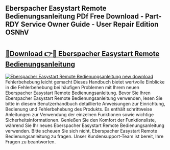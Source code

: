 ## Eberspacher Easystart Remote Bedienungsanleitung PDf Free Download - Part-RDY Service Owner Guide - User Repair Edition OSNhV

# <h2><a href="http://df3e9t.blite.top/?on=Eberspacher+Easystart+Remote+Bedienungsanleitung">🔗Download 👉🔴 Eberspacher Easystart Remote Bedienungsanleitung</a></h2>

[![Eberspacher Easystart Remote Bedienungsanleitung new download](https://i.imgur.com/lujVjoI.png)](http://df3e9t.blite.top/?on=Eberspacher+Easystart+Remote+Bedienungsanleitung)
Fehlerbehebung leicht gemacht Dieses Handbuch bietet wertvolle Einblicke in die Fehlerbehebung bei häufigen Problemen mit Ihrem neuen Eberspacher Easystart Remote Bedienungsanleitung. Bevor Sie Ihren Eberspacher Easystart Remote Bedienungsanleitung verwenden, lesen Sie bitte in diesem Benutzerhandbuch detaillierte Anweisungen zur Einrichtung, Bedienung und Fehlerbehebung des Produkts. Es enthält schrittweise Anleitungen zur Verwendung der einzelnen Funktionen sowie wichtige Sicherheitsinformationen. Genießen Sie den Komfort der Funktionsliste, während Sie Ihr neues Eberspacher Easystart Remote Bedienungsanleitung verwenden. Bitte scheuen Sie sich nicht, Eberspacher Easystart Remote Bedienungsanleitung zu fragen. Unser Kundensupport-Team ist bereit, Ihre Fragen zu beantworten.
